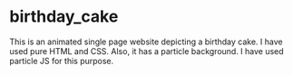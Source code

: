 # birthday_cake
This is an animated single page website depicting a birthday cake. I have used pure HTML and CSS. Also, it has a particle background. I have used particle JS for this purpose.
